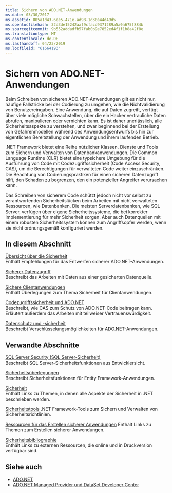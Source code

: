 ```yaml
---
title: Sichern von ADO.NET-Anwendungen
ms.date: 03/30/2017
ms.assetid: 005a1d43-6ee5-471e-ad98-1d30a44d49d5
ms.openlocfilehash: 32d3de15242aaf9cfacd9371289a5a0a675f884b
ms.sourcegitcommit: 9b552addadfb57fab0b9e7852ed4f1f1b8a42f8e
ms.translationtype: MT
ms.contentlocale: de-DE
ms.lasthandoff: 04/23/2019
ms.locfileid: "61664193"
---
```

# <a name="securing-adonet-applications"></a>Sichern von ADO.NET-Anwendungen
Beim Schreiben von sicheren ADO.NET-Anwendungen gilt es nicht nur, häufige Fallstricke bei der Codierung zu umgehen, wie die Nichtvalidierung von Benutzereingaben. Eine Anwendung, die auf Daten zugreift, verfügt über viele mögliche Schwachstellen, über die ein Hacker vertrauliche Daten abrufen, manipulieren oder vernichten kann. Es ist daher unerlässlich, alle Sicherheitsaspekte zu verstehen, und zwar beginnend bei der Erstellung von Gefahrenmodellen während des Anwendungsentwurfs bis hin zur eigentlichen Bereitstellung der Anwendung und ihrem laufenden Betrieb.  
  
 .NET Framework bietet eine Reihe nützlicher Klassen, Dienste und Tools zum Sichern und Verwalten von Datenbankanwendungen. Die Common Language Runtime (CLR) bietet eine typsichere Umgebung für die Ausführung von Code mit Codezugriffssicherheit (Code Access Security, CAS), um die Berechtigungen für verwalteten Code weiter einzuschränken. Die Beachtung von Codierungspraktiken für einen sicheren Datenzugriff hilft, den Schaden zu begrenzen, den ein potenzieller Angreifer verursachen kann.  
  
 Das Schreiben von sicherem Code schützt jedoch nicht vor selbst zu verantwortenden Sicherheitslücken beim Arbeiten mit nicht verwalteten Ressourcen, wie Datenbanken. Die meisten Serverdatenbanken, wie SQL Server, verfügen über eigene Sicherheitssysteme, die bei korrekter Implementierung für mehr Sicherheit sorgen. Aber auch Datenquellen mit einem robusten Sicherheitssystem können zum Angriffsopfer werden, wenn sie nicht ordnungsgemäß konfiguriert werden.  
  
## <a name="in-this-section"></a>In diesem Abschnitt  
 [Übersicht über die Sicherheit](../../../../docs/framework/data/adonet/security-overview.md)  
 Enthält Empfehlungen für das Entwerfen sicherer ADO.NET-Anwendungen.  
  
 [Sicherer Datenzugriff](../../../../docs/framework/data/adonet/secure-data-access.md)  
 Beschreibt das Arbeiten mit Daten aus einer gesicherten Datenquelle.  
  
 [Sichere Clientanwendungen](../../../../docs/framework/data/adonet/secure-client-applications.md)  
 Enthält Überlegungen zum Thema Sicherheit für Clientanwendungen.  
  
 [Codezugriffssicherheit und ADO.NET](../../../../docs/framework/data/adonet/code-access-security.md)  
 Beschreibt, wie CAS zum Schutz von ADO.NET-Code beitragen kann. Erläutert außerdem das Arbeiten mit teilweiser Vertrauenswürdigkeit.  
  
 [Datenschutz und -sicherheit](../../../../docs/framework/data/adonet/privacy-and-data-security.md)  
 Beschreibt Verschlüsselungsmöglichkeiten für ADO.NET-Anwendungen.  
  
## <a name="related-sections"></a>Verwandte Abschnitte  
 [SQL Server Security (SQL Server-Sicherheit)](../../../../docs/framework/data/adonet/sql/sql-server-security.md)  
 Beschreibt SQL Server-Sicherheitsfunktionen aus Entwicklersicht.  
  
 [Sicherheitsüberlegungen](../../../../docs/framework/data/adonet/ef/security-considerations.md)  
 Beschreibt Sicherheitsfunktionen für Entity Framework-Anwendungen.  
  
 [Sicherheit](../../../../docs/standard/security/index.md)  
 Enthält Links zu Themen, in denen alle Aspekte der Sicherheit in .NET beschrieben werden.  
  
 [Sicherheitstools](https://docs.microsoft.com/previous-versions/visualstudio/visual-studio-2008/7w3fd0wb(v=vs.90))  
 .NET Framework-Tools zum Sichern und Verwalten von Sicherheitsrichtlinien.  
  
 [Ressourcen für das Erstellen sicherer Anwendungen](https://docs.microsoft.com/previous-versions/visualstudio/visual-studio-2010/ms165101(v=vs.100))  
 Enthält Links zu Themen zum Erstellen sicherer Anwendungen.  
  
 [Sicherheitsbibliographie](/visualstudio/ide/security-bibliography)  
 Enthält Links zu externen Ressourcen, die online und in Druckversion verfügbar sind.  
  
## <a name="see-also"></a>Siehe auch

- [ADO.NET](../../../../docs/framework/data/adonet/index.md)
- [ADO.NET Managed Provider und DataSet Developer Center](https://go.microsoft.com/fwlink/?LinkId=217917)
